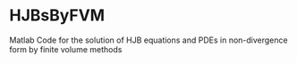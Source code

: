 # HJBsByFVM
Matlab Code for the solution of HJB equations and PDEs in non-divergence form by finite volume methods
